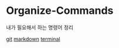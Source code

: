 # Organize-Commands
내가 필요해서 하는 명령어 정리

[git](https://github.com/doll2gom/Organize-Commands/tree/main/Git)
[markdown](https://github.com/doll2gom/Organize-Commands/tree/main/Markdown)
[terminal](https://github.com/doll2gom/Organize-Commands/tree/main/Terminal)
